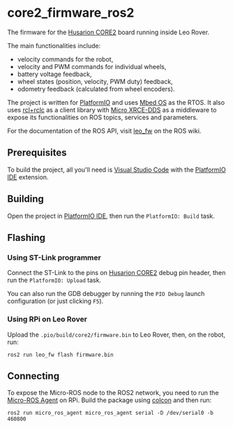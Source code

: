 # core2_firmware_ros2

The firmware for the [Husarion CORE2] board running inside Leo Rover. 

The main functionalities include:
- velocity commands for the robot,
- velocity and PWM commands for individual wheels,
- battery voltage feedback,
- wheel states (position, velocity, PWM duty) feedback,
- odometry feedback (calculated from wheel encoders).

The project is written for [PlatformIO] and uses [Mbed OS] as the RTOS. It also uses [rcl+rclc] as a client library with [Micro XRCE-DDS] as a middleware to expose its functionalities on ROS topics, services and parameters.

For the documentation of the ROS API, visit [leo_fw] on the ROS wiki.

## Prerequisites
To build the project, all you'll need is [Visual Studio Code] with the [PlatformIO IDE] extension.

## Building
Open the project in [PlatformIO IDE], then run the `PlatformIO: Build` task.

## Flashing
### Using ST-Link programmer
Connect the ST-Link to the pins on [Husarion CORE2] debug pin header, then run the `PlatformIO: Upload` task.

You can also run the GDB debugger by running the `PIO Debug` launch configuration (or just clicking `F5`).

### Using RPi on Leo Rover
Upload the `.pio/build/core2/firmware.bin` to Leo Rover, then, on the robot, run:
```
ros2 run leo_fw flash firmware.bin
```

## Connecting
To expose the Micro-ROS node to the ROS2 network, you need to run the [Micro-ROS Agent] on RPi. Build the package using [colcon] and then run:
```
ros2 run micro_ros_agent micro_ros_agent serial -D /dev/serial0 -b 460800
```

[Mbed OS]: https://os.mbed.com/mbed-os/
[Visual Studio Code]: https://code.visualstudio.com
[Husarion CORE2]: https://husarion.com/manuals/core2/
[leo_fw]: http://wiki.ros.org/leo_fw
[PlatformIO IDE]: https://platformio.org/platformio-ide
[PlatformIO]: https://docs.platformio.org/en/latest/what-is-platformio.html
[rcl+rclc]: https://github.com/ros2/rclc
[Micro XRCE-DDS]: https://micro.ros.org/docs/tutorials/advanced/microxrcedds_rmw_configuration/
[Micro-ROS Agent]: https://github.com/micro-ROS/micro-ROS-Agent
[colcon]: https://docs.ros.org/en/foxy/Tutorials/Colcon-Tutorial.html